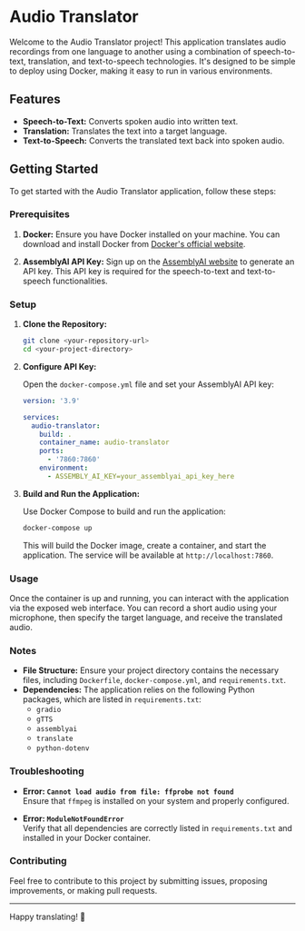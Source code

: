 # Audio Translator

Welcome to the Audio Translator project! This application translates audio recordings from one language to another using a combination of speech-to-text, translation, and text-to-speech technologies. It's designed to be simple to deploy using Docker, making it easy to run in various environments.

## Features

- **Speech-to-Text:** Converts spoken audio into written text.
- **Translation:** Translates the text into a target language.
- **Text-to-Speech:** Converts the translated text back into spoken audio.

## Getting Started

To get started with the Audio Translator application, follow these steps:

### Prerequisites

1. **Docker:** Ensure you have Docker installed on your machine. You can download and install Docker from [Docker's official website](https://www.docker.com/get-started).

2. **AssemblyAI API Key:** Sign up on the [AssemblyAI website](https://www.assemblyai.com/) to generate an API key. This API key is required for the speech-to-text and text-to-speech functionalities.

### Setup

1. **Clone the Repository:**

    ```bash
    git clone <your-repository-url>
    cd <your-project-directory>
    ```

2. **Configure API Key:**

    Open the `docker-compose.yml` file and set your AssemblyAI API key:

    ```yaml
    version: '3.9'

    services:
      audio-translator:
        build: .
        container_name: audio-translator
        ports:
          - '7860:7860'
        environment:
          - ASSEMBLY_AI_KEY=your_assemblyai_api_key_here
    ```

3. **Build and Run the Application:**

    Use Docker Compose to build and run the application:

    ```bash
    docker-compose up
    ```

    This will build the Docker image, create a container, and start the application. The service will be available at `http://localhost:7860`.

### Usage

Once the container is up and running, you can interact with the application via the exposed web interface. You can record a short audio using your microphone, then specify the target language, and receive the translated audio.

### Notes

- **File Structure:** Ensure your project directory contains the necessary files, including `Dockerfile`, `docker-compose.yml`, and `requirements.txt`.
- **Dependencies:** The application relies on the following Python packages, which are listed in `requirements.txt`:
  - `gradio`
  - `gTTS`
  - `assemblyai`
  - `translate`
  - `python-dotenv`

### Troubleshooting

- **Error: `Cannot load audio from file: ffprobe not found`**  
  Ensure that `ffmpeg` is installed on your system and properly configured.

- **Error: `ModuleNotFoundError`**  
  Verify that all dependencies are correctly listed in `requirements.txt` and installed in your Docker container.

### Contributing

Feel free to contribute to this project by submitting issues, proposing improvements, or making pull requests.

---

Happy translating! 🚀
